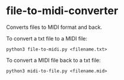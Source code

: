 # file-to-midi-converter
Converts files to MIDI format and back.

To convert a txt file to a MIDI file:
```
python3 file-to-midi.py <filename.txt>
```

To convert a MIDI file back to a txt file:
```
python3 midi-to-file.py <filename.mid>
```